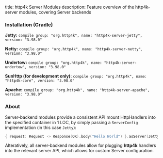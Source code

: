 title: http4k Server Modules
description: Feature overview of the http4k-server modules, covering Server backends

### Installation (Gradle)
**Jetty:** ```compile group: "org.http4k", name: "http4k-server-jetty", version: "3.98.0"```

**Netty:** ```compile group: "org.http4k", name: "http4k-server-netty", version: "3.98.0"```

**Undertow:** ```compile group: "org.http4k", name: "http4k-server-undertow", version: "3.98.0"```

**SunHttp (for development only):** ```compile group: "org.http4k", name: "http4k-core", version: "3.98.0"```

**Apache:** ```compile group: "org.http4k", name: "http4k-server-apache", version: "3.98.0"```

### About
Server-backend modules provide a consistent API mount HttpHandlers into the specified container in 1 LOC, by simply passing a `ServerConfig` implementation (in this case `Jetty`):

```kotlin
{ request: Request -> Response(OK).body("Hello World") }.asServer(Jetty(8000)).start().block()
```
Alteratively, all server-backend modules allow for plugging **http4k** handlers into the relevant server API, which allows for custom Server configuration.
